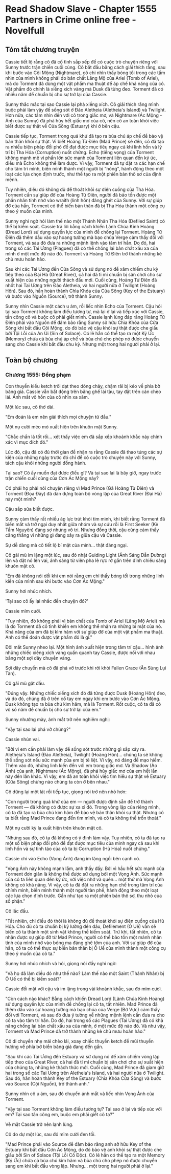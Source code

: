 # Read Shadow Slave - Chapter 1555 Partners in Crime online free - Novelfull

## Tóm tắt chương truyện

Cassie tiết lộ rằng cô đã cố tình sắp xếp để có cuộc trò chuyện riêng với Sunny trước trận chiến cuối cùng. Cô bắt đầu bằng cách giải thích rằng, sau khi bước vào Cõi Mộng (Nightmare), cô chỉ nhìn thấy bóng tối trong các tầm nhìn của mình không phải do bản chất Lăng Mộ của Ariel (Tomb of Ariel), mà do Torment đã dùng một vật phẩm ma thuật để áp chế khả năng của cô. Vật phẩm đó chính là xiềng xích vàng mà Dusk đã từng đeo. Torment đã có nhiều năm để chuẩn bị cho sự trở lại của Cassie.

Sunny thắc mắc tại sao Cassie lại phá xiềng xích. Cô giải thích rằng mình buộc phải làm vậy để sống sót ở Đảo Aletheia (Aletheia's Island) và Twilight. Hơn nữa, các tầm nhìn đến với cô trong giấc mơ, và Nightmare (Ác Mộng - Ảnh của Sunny) đã phá hủy hết giấc mơ của cô, nên cô an toàn khỏi việc biết được sự thật về Cửa Sông (Estuary) khi ở bên cậu.

Cassie tiếp tục, Torment trong quá khứ đã tạo ra bùa chú áp chế để bảo vệ bản thân khỏi sự thật. Vì biết Hoàng Tử Điên (Mad Prince) sẽ đến, cô đã tạo ra nhiều biện pháp đối phó để đạt được mục tiêu ngay cả khi linh hồn và lý trí bị Tha Hóa (Corruption) nuốt chửng. Echo (tiếng vọng) của Torment không mạnh mẽ vì phần lớn sức mạnh của Torment liên quan đến ký ức, điều mà Echo không thể làm được. Vì vậy, Torment đã tự đặt ra các hạn chế cho tâm trí mình, biến mình thành một người bị "hỏng", hành động theo một loạt các lựa chọn định trước, như thể tạo ra một phiên bản thô sơ của định mệnh.

Tuy nhiên, điều đó không đủ để thoát khỏi sự điên cuồng của Tha Hóa. Torment cần sự giúp đỡ của Hoàng Tử Điên, người đã bảo tồn được một phần nhân tính nhờ vào wraith (linh hồn) đáng ghét của Sunny. Với sự giúp đỡ của hắn, Torment có thể biến bản thân đã bị Tha Hóa thành một công cụ theo ý muốn của mình.

Sunny nghi ngờ hỏi làm thế nào một Thánh Nhân Tha Hóa (Defiled Saint) có thể bị kiểm soát. Cassie trả lời bằng cách khiến Lãnh Chúa Kinh Hoàng (Dread Lord) sử dụng quyền lực của mình để chống lại Torment. Hoàng Tử Điên đã thêm dầu vào sự hoang tưởng mà bạo chúa Verge cảm thấy đối với Torment, và sau đó đưa ra những mệnh lệnh vào tâm trí hắn. Do đó, hai trong số các Tai Ương (Plagues) đã có thể chống lại bản chất xấu xa của mình ở một mức độ nào đó. Torment và Hoàng Tử Điên trở thành những kẻ chủ mưu hoàn hảo.

Sau khi các Tai Ương đến Cửa Sông và sử dụng nó để xâm chiếm chu kỳ tiếp theo của Đại Hà (Great River), cả hai đã tỉ mỉ chuẩn bị sân chơi cho sự xuất hiện của những người thách đấu mới. Cuối cùng, Hoàng Tử Điên đã nhốt hai Tai Ương trên Đảo Aletheia, và hai người nữa ở Twilight (Hoàng Hôn). Sau đó, hắn hoàn thành Chìa Khóa của Cửa Sông (Key of the Estuary) và bước vào Nguồn (Source), trở thành Sunny.

Sunny nhìn Cassie một cách u ám, rồi liếc nhìn Echo của Torment. Cậu hỏi tại sao Torment không làm điều tương tự, mà lại ở lại và tiếp xúc với Cassie, tấn công cô và buộc cô phải giết mình. Cassie lạnh lùng đáp rằng Hoàng Tử Điên phải vào Nguồn để đảm bảo rằng Sunny sở hữu Chìa Khóa của Cửa Sông khi bắt đầu Cõi Mộng, do đó bảo vệ cậu khỏi sự thật được che giấu bởi Tội Lỗi của An Ủi (Sin of Solace). Có lẽ hắn có thể tạo ra một Ký Ức (Memory) chứa cả bùa chú áp chế và bùa chú cho phép nó được chuyển sang cho Cassie khi bắt đầu chu kỳ. Nhưng một trong hai người phải ở lại.

## Toàn bộ chương

### Chương 1555: Đồng phạm

Con thuyền kiểu ketch trôi dạt theo dòng chảy, chậm rãi bị kéo về phía bờ băng giá. Cassie vẫn bất động trên băng ghế lái tàu, tay đặt trên cán chèo lái. Ánh mắt vô hồn của cô nhìn xa xăm.

Một lúc sau, cô thở dài.

"Em đoán là em nên giải thích mọi chuyện từ đầu."

Một nụ cười méo mó xuất hiện trên khuôn mặt Sunny.

"Chắc chắn là tốt rồi... xét thấy việc em đã sắp xếp khoảnh khắc này chính xác vì mục đích đó."

Lúc đó, cậu đã có đủ thời gian để nhận ra rằng Cassie đã thao túng các sự kiện của những ngày trước đó chỉ để có cuộc trò chuyện này với Sunny, tách cậu khỏi những người đồng hành.

Tại sao? Cô ấy muốn đạt được điều gì? Và tại sao lại là bây giờ, ngay trước trận chiến cuối cùng của Cơn Ác Mộng này?

Có phải họ phải nói chuyện riêng vì Mad Prince (Gã Hoàng Tử Điên) và Torment (Đọa Đày) đã dàn dựng toàn bộ vòng lặp của Great River (Đại Hà) này một mình?

Cậu sắp sửa biết được.

Sunny cảm thấy rất nhiều áp lực trút khỏi tim mình, khi biết rằng Torment đã biến mất và trở ngại duy nhất giữa nhóm và sự cứu rỗi là First Seeker (Kẻ Tầm Nguyên) đáng sợ nhưng vô tri. Nhưng đồng thời, cậu cũng cảm thấy căng thẳng vì những gì đang xảy ra giữa cậu và Cassie.

Sự dễ dàng mà cô tiết lộ bí mật của mình... thật đáng ngại.

Cô gái mù im lặng một lúc, sau đó nhặt Guiding Light (Ánh Sáng Dẫn Đường) lên và đặt nó lên vai, ánh sáng từ viên pha lê rực rỡ gắn trên đỉnh chiếu sáng khuôn mặt cô.

"Em đã không nói dối khi em nói rằng em chỉ thấy bóng tối trong những linh kiến của mình sau khi bước vào Cơn Ác Mộng."

Sunny hơi nhúc nhích.

'Tại sao cô ấy lại nhắc đến chuyện đó?'

Cassie mỉm cười.

"Tuy nhiên, đó không phải vì bản chất của Tomb of Ariel (Lăng Mộ Ariel) mà là do Torment đã cố tình khiến em không thể nhận ra những bí mật của nó. Khả năng của em đã bị kìm hãm với sự giúp đỡ của một vật phẩm ma thuật. Anh có thể đoán được vật phẩm đó là gì."

Đôi mắt Sunny nheo lại. Một hình ảnh xuất hiện trong tâm trí cậu... hình ảnh những chiếc xiềng xích vàng quấn quanh tay Cassie, được nối với nhau bằng một sợi dây chuyền vàng.

Sợi dây chuyền mà cô đã phá vỡ trước khi rời khỏi Fallen Grace (Ân Sủng Lụi Tàn).

Cô gái mù gật đầu.

"Đúng vậy. Những chiếc xiềng xích đó đã từng được Dusk (Hoàng Hôn) đeo, và do đó, chúng đã ở trên cổ tay em ngay khi em bước vào Cơn Ác Mộng. Dusk không tạo ra bùa chú kìm hãm, mà là Torment. Rốt cuộc, cô ta đã có vô số năm để chuẩn bị cho sự trở lại của em."

Sunny nhướng mày, ánh mắt trở nên nghiêm nghị:

"Vậy tại sao lại phá vỡ chúng?"

Cassie nhún vai.

"Bởi vì em cần phải làm vậy để sống sót trước những gì sắp xảy ra. Aletheia's Island (Đảo Aletheia), Twilight (Hoàng Hôn)... chúng ta sẽ không thể sống sót nếu sức mạnh của em bị tê liệt. Vì vậy, nó đáng để mạo hiểm. Thêm vào đó, những linh kiến đến với em trong giấc mơ. Và Shadow (Ảo Ảnh) của anh, Nightmare (Ác Mộng), đã phá hủy giấc mơ của em hết lần này đến lần khác. Vì vậy, em đã an toàn khỏi việc tìm hiểu sự thật về Estuary (Cửa Sông) chừng nào chúng ta còn ở bên nhau."

Cô dừng lại một lát rồi tiếp tục, giọng nói trở nên nhỏ hơn:

"Con người trong quá khứ của em — người được định sẵn để trở thành Torment — đã không có được sự xa xỉ đó. Trong vòng lặp của riêng mình, cô ta đã tạo ra bùa chú kìm hãm để bảo vệ bản thân khỏi sự thật. Nhưng cô ta biết rằng Mad Prince đang đến tìm mình, và cô ta không thể trốn thoát."

Một nụ cười kỳ lạ xuất hiện trên khuôn mặt cô.

"Nhưng sau đó, cô ta đã không có ý định làm vậy. Tuy nhiên, cô ta đã tạo ra một số biện pháp đối phó để đạt được mục tiêu của mình ngay cả sau khi linh hồn và sự tỉnh táo của cô ta bị Corruption (Hủ Hóa) nuốt chửng."

Cassie chỉ vào Echo (Vọng Ảnh) đang im lặng ngồi bên cạnh cô.

"Vọng Ảnh này không mạnh lắm, anh thấy đấy. Bởi vì hầu hết sức mạnh của Torment đơn giản là không thể được sử dụng bởi một Vọng Ảnh. Sức mạnh của cô ta liên quan đến ký ức, với việc nhớ và quên... một thứ mà Vọng Ảnh không có khả năng. Vì vậy, cô ta đã đặt ra những hạn chế trong tâm trí của chính mình, biến mình thành một người tàn phế, hành động theo một loạt các lựa chọn định trước. Gần như tạo ra một phiên bản thô sơ, thu nhỏ của số phận."

Cô lắc đầu.

"Tất nhiên, chỉ điều đó thôi là không đủ để thoát khỏi sự điên cuồng của Hủ Hóa. Cho dù cô ta chuẩn bị kỹ lưỡng đến đâu, Defilement (Ô Uế) vẫn sẽ biến cô ta thành một sinh vật không thể kiểm soát. Trừ khi, tất nhiên, cô ta nhận được sự giúp đỡ từ Mad Prince, người có thể bảo tồn một mảnh nhân tính của mình nhờ vào bóng ma đáng ghê tởm của anh. Với sự giúp đỡ của hắn, cô ta có thể thực sự biến bản thân bị Ô Uế của mình thành một công cụ theo ý muốn của cô ta."

Sunny hơi nhúc nhích và hỏi, giọng nói đầy nghi ngờ:

"Và họ đã làm điều đó như thế nào? Làm thế nào một Saint (Thánh Nhân) bị Ô Uế có thể bị kiểm soát?"

Cassie đối mặt với cậu và im lặng trong vài khoảnh khắc, sau đó mỉm cười.

"Còn cách nào khác? Bằng cách khiến Dread Lord (Lãnh Chúa Kinh Hoàng) sử dụng quyền lực của mình để chống lại cô ta, tất nhiên. Mad Prince đã thêm dầu vào sự hoang tưởng mà bạo chúa của Verge (Bờ Vực) cảm thấy đối với Torment, và sau đó đưa ý tưởng về những mệnh lệnh cần đưa ra cho cô ta vào tâm trí hắn. Do đó, hai trong số các Plagues (Tai Ương) đã có khả năng chống lại bản chất xấu xa của mình, ở một mức độ nào đó. Và như vậy, Torment và Mad Prince đã trở thành những kẻ chủ mưu hoàn hảo."

Cô di chuyển nhẹ mái chèo lái, xoay chiếc thuyền ketch để mũi thuyền hướng về phía bờ biển băng giá đang đến gần.

"Sau khi các Tai Ương đến Estuary và sử dụng nó để xâm chiếm vòng lặp tiếp theo của Great River, cả hai đã tỉ mỉ chuẩn bị sân chơi cho sự xuất hiện của chúng ta, những kẻ thách thức mới. Cuối cùng, Mad Prince đã giam giữ hai trong số các Tai Ương trên Aletheia's Island, và hai người nữa ở Twilight. Sau đó, hắn hoàn thành Key of the Estuary (Chìa Khóa Cửa Sông) và bước vào Source (Cội Nguồn), trở thành anh."

Sunny nhìn cô u ám, sau đó chuyển ánh mắt và liếc nhìn Vọng Ảnh của Torment.

"Vậy tại sao Torment không làm điều tương tự? Tại sao ở lại và tiếp xúc với em? Tại sao tấn công em, buộc em phải giết cô ta?"

Vẻ mặt Cassie trở nên lạnh lùng.

Cô do dự một lúc, sau đó mỉm cười đen tối.

"Mad Prince phải vào Source để đảm bảo rằng anh sở hữu Key of the Estuary khi bắt đầu Cơn Ác Mộng, do đó bảo vệ anh khỏi sự thật được che giấu bởi Sin of Solace (Tội Lỗi Cô Độc). Có lẽ hắn có thể tạo ra một Memory (Ký Ức) chứa cả bùa chú kìm hãm và bùa chú cho phép nó được chuyển sang em khi bắt đầu vòng lặp. Nhưng... một trong hai người phải ở lại."